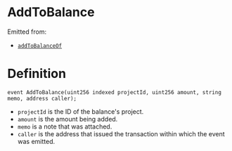 # AddToBalance

Emitted from:

* [`addToBalanceOf`](../write/addtobalanceof.md)

# Definition

```solidity
event AddToBalance(uint256 indexed projectId, uint256 amount, string memo, address caller);
```

* `projectId` is the ID of the balance's project.
* `amount` is the amount being added.
* `memo` is a note that was attached.
* `caller` is the address that issued the transaction within which the event was emitted.
